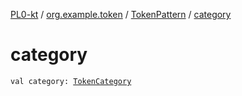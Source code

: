 [PL0-kt](../../index.md) / [org.example.token](../index.md) / [TokenPattern](index.md) / [category](./category.md)

# category

`val category: `[`TokenCategory`](../-token-category/index.md)